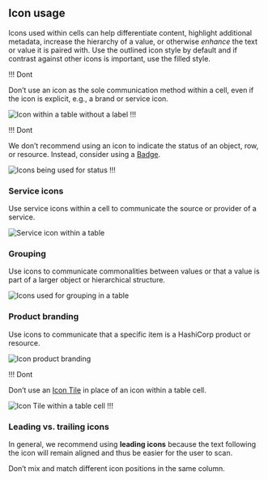 ## Icon usage

Icons used within cells can help differentiate content, highlight additional metadata, increase the hierarchy of a value, or otherwise _enhance_ the text or value it is paired with. Use the outlined icon style by default and if contrast against other icons is important, use the filled style.

!!! Dont

Don’t use an icon as the sole communication method within a cell, even if the icon is explicit, e.g., a brand or service icon.

![Icon within a table without a label](/assets/components/table/icon-without-label.png)
!!!

!!! Dont

We don’t recommend using an icon to indicate the status of an object, row, or resource. Instead, consider using a [Badge](/components/badge).

![Icons being used for status](/assets/components/table/icon-status.png)
!!!

### Service icons

Use service icons within a cell to communicate the source or provider of a service.

![Service icon within a table](/assets/components/table/with-service-icon.png)

### Grouping

Use icons to communicate commonalities between values or that a value is part of a larger object or hierarchical structure.

![Icons used for grouping in a table](/assets/components/table/icon-grouping.png)

### Product branding

Use icons to communicate that a specific item is a HashiCorp product or resource.

![Icon product branding](/assets/components/table/icon-product-branding.png)

!!! Dont

Don’t use an [Icon Tile](/assets/components/icon-tile) in place of an icon within a table cell.

![Icon Tile within a table cell](/assets/components/table/icon-tile-product-branding.png)
!!!

### Leading vs. trailing icons

In general, we recommend using **leading icons** because the text following the icon will remain aligned and thus be easier for the user to scan.

Don’t mix and match different icon positions in the same column.
